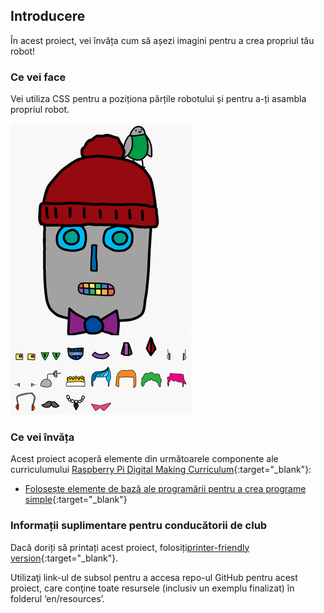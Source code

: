 ## Introducere

În acest proiect, vei învăța cum să așezi imagini pentru a crea propriul tău robot!

### Ce vei face

Vei utiliza CSS pentru a poziționa părțile robotului și pentru a-ți asambla propriul robot.

![captură de ecran](images/robot-final.png)

### Ce vei învăța

Acest proiect acoperă elemente din următoarele componente ale curriculumului [Raspberry Pi Digital Making Curriculum](http://rpf.io/curriculum){:target="_blank"}:

+ [Folosește elemente de bază ale programării pentru a crea programe simple](https://www.raspberrypi.org/curriculum/programming/creator){:target="_blank"}

### Informații suplimentare pentru conducătorii de club

Dacă doriți să printați acest proiect, folosiți[printer-friendly version](https://projects.raspberrypi.org/en/projects/build-a-robot/print){:target="_blank"}.

Utilizaţi link-ul de subsol pentru a accesa repo-ul GitHub pentru acest proiect, care conţine toate resursele (inclusiv un exemplu finalizat) în folderul ‘en/resources’.